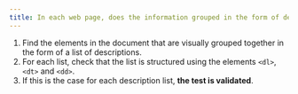 ```yaml
---
title: In each web page, does the information grouped in the form of descriptive [lists](#listes) use the tags `<dl>` and `<dt>/<dd>`?
---
```


1. Find the elements in the document that are visually grouped together in the form of a list of descriptions.
2. For each list, check that the list is structured using the elements `<dl>`, `<dt>` and `<dd>`.
3. If this is the case for each description list, **the test is validated**.
